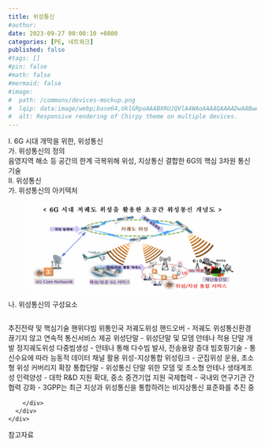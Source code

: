 ```yaml
---
title: 위성통신
#author: 
date: 2023-09-27 00:00:10 +0800
categories: [PE, 네트워크]
published: false
#tags: []
#pin: false
#math: false
#mermaid: false
#image:
#  path: /commons/devices-mockup.png
#  lqip: data:image/webp;base64,UklGRpoAAABXRUJQVlA4WAoAAAAQAAAADwAABwAAQUxQSDIAAAARL0AmbZurmr57yyIiqE8oiG0bejIYEQTgqiDA9vqnsUSI6H+oAERp2HZ65qP/VIAWAFZQOCBCAAAA8AEAnQEqEAAIAAVAfCWkAALp8sF8rgRgAP7o9FDvMCkMde9PK7euH5M1m6VWoDXf2FkP3BqV0ZYbO6NA/VFIAAAA
#  alt: Responsive rendering of Chirpy theme on multiple devices.
---
```


<div class="post-wrap">
  <div class="para">
    <div class="para-title">
      I. 6G 시대 개막을 위한, 위성통신
    </div>
    <div class="para-cntnt">
      <div class="para">
        <div class="para-title">
          가. 위성통신의 정의
        </div>
        <div class="para-cntnt">
            음영지역 해소 등 공간의 한계 극복위해 위성, 지상통신 결합한 6G의 핵심 3차원 통신기술
        </div>
      </div>
    </div>
  </div>
  
  <div class="para">
    <div class="para-title">
      II. 위성통신
    </div>
    <div class="para-cntnt">
      <div class="para">
        <div class="para-title">
          가. 위성통신의 아키텍처
        </div>
        <div class="para-cntnt">
          <figure class="post-figure">
            <img src="/assets/img/posts/위성통신.png" alt="위성통신">
<!--            <figcaption>Source: Unveiling the Metaverse: Exploring Emerging Trends, Multifaceted Perspectives, and Future Challenges</figcaption>-->
          </figure>
        </div>
      </div>
      <div class="para">
        <div class="para-title">
          나. 위성통신의 구성요소
        </div>
        <div class="para-cntnt">
          <table class="post-table">
          </table>
          추진전략 및 핵심기술 핸위다빔 위통인국
  저궤도위성
    핸드오버 - 저궤도 위성통신환경 끊기지 않고 연속적 통신서비스 제공
    위성단말 - 위성단말 및 모뎀 안테나 적용 단말 개발
  정지궤도위성
    다중빔생성 - 안테나 통해 다수빔 발사, 전송용량 증대
    빔호핑기술 - 통신수요에 따라 능동적 데이터 채널 활용
  위성-지상통합 
    위성링크 - 군집위성 운용, 초소형 위성 커버리지 확장
    통합단말 - 위성통신 단말 위한 모뎀 및 초소형 안테나
  생태계조성
    인력양성 - 대학 R&amp;D 지원 확대, 중소 중견기업 지원
    국제협력 - 국내외 연구기관 간 협력 강화
- 3GPP는 최근 지상과 위성통신을 통합하려는 비지상통신 표준화를 추진 중

        </div>
      </div>
    </div>
  </div>

  <div class="refr-wrap">
    <div class="refr-title">
        참고자료
    </div>
    <ol class="refr-list">
    <!--    <li>(나현식, 최대선) <a target="_blank" href="https://scienceon.kisti.re.kr/commons/util/originalView.do?cn=JAKO202225948430499&oCn=JAKO202225948430499&dbt=JAKO&journal=NJOU00291864">메타버스 보안 위협 요소 및 대응 방안 검토</a></li>-->
    <!--    <li>(M. Uddin, S. Manickam, H. Ullah, M. Obaidat and A. Dandoush) <a target="_blank" href="https://ieeexplore.ieee.org/abstract/document/10138386">Unveiling the Metaverse: Exploring Emerging Trends, Multifaceted Perspectives, and Future Challenges</a></li>-->
    </ol>
  </div>
</div>
